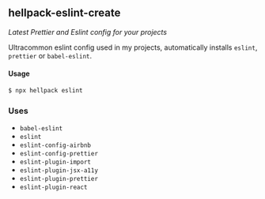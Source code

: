 ## hellpack-eslint-create

_Latest Prettier and Eslint config for your projects_

Ultracommon eslint config used in my projects, automatically installs `eslint`, `prettier` or `babel-eslint`.

#### Usage

```bash
$ npx hellpack eslint
```

### Uses

- `babel-eslint`
- `eslint`
- `eslint-config-airbnb`
- `eslint-config-prettier`
- `eslint-plugin-import`
- `eslint-plugin-jsx-a11y`
- `eslint-plugin-prettier`
- `eslint-plugin-react`

